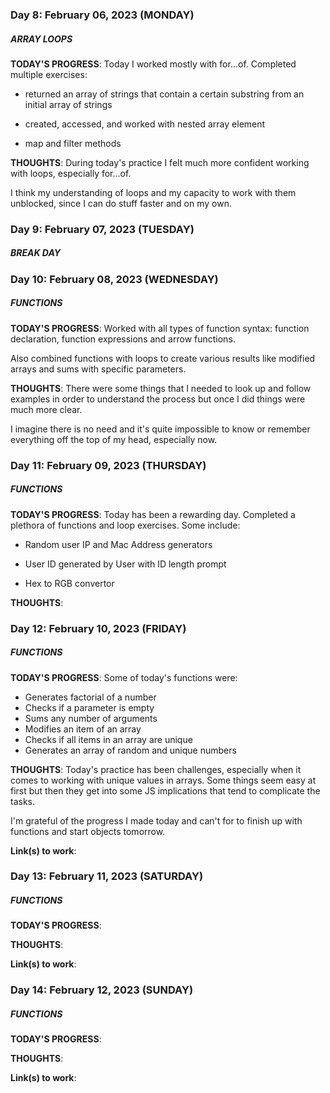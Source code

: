 ### Day 8: February 06, 2023 (MONDAY)

##### ARRAY LOOPS

**TODAY'S PROGRESS**: Today I worked mostly with for...of. Completed multiple exercises:

- returned an array of strings that contain a certain substring from an initial array of strings

- created, accessed, and worked with nested array element

- map and filter methods

**THOUGHTS**: During today's practice I felt much more confident working with loops, especially for...of.

I think my understanding of loops and my capacity to work with them unblocked, since I can do stuff faster and on my own.

### Day 9: February 07, 2023 (TUESDAY)

##### BREAK DAY

### Day 10: February 08, 2023 (WEDNESDAY)

##### FUNCTIONS

**TODAY'S PROGRESS**: Worked with all types of function syntax: function declaration, function expressions and arrow functions.

Also combined functions with loops to create various results like modified arrays and sums with specific parameters.

**THOUGHTS**: There were some things that I needed to look up and follow examples in order to understand the process but once I did things were much more clear.

I imagine there is no need and it's quite impossible to know or remember everything off the top of my head, especially now.

### Day 11: February 09, 2023 (THURSDAY)

##### FUNCTIONS

**TODAY'S PROGRESS**: Today has been a rewarding day. Completed a plethora of functions and loop exercises. Some include:

- Random user IP and Mac Address generators

- User ID generated by User with ID length prompt

- Hex to RGB convertor

**THOUGHTS**:

### Day 12: February 10, 2023 (FRIDAY)

##### FUNCTIONS

**TODAY'S PROGRESS**: Some of today's functions were:

- Generates factorial of a number
- Checks if a parameter is empty
- Sums any number of arguments
- Modifies an item of an array
- Checks if all items in an array are unique
- Generates an array of random and unique numbers

**THOUGHTS**: Today's practice has been challenges, especially when it comes to working with unique values in arrays. Some things seem easy at first but then they get into some JS implications that tend to complicate the tasks.

I'm grateful of the progress I made today and can't for to finish up with functions and start objects tomorrow.

**Link(s) to work**: []()

### Day 13: February 11, 2023 (SATURDAY)

##### FUNCTIONS

**TODAY'S PROGRESS**:

**THOUGHTS**:

**Link(s) to work**: []()

### Day 14: February 12, 2023 (SUNDAY)

##### FUNCTIONS

**TODAY'S PROGRESS**:

**THOUGHTS**:

**Link(s) to work**: []()
